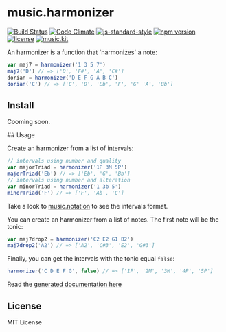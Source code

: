 # music.harmonizer

[![Build Status](https://travis-ci.org/danigb/music.harmonizer.svg?branch=master)](https://travis-ci.org/danigb/music.harmonizer)
[![Code Climate](https://codeclimate.com/github/danigb/music.harmonizer/badges/gpa.svg)](https://codeclimate.com/github/danigb/music.harmonizer)
[![js-standard-style](https://img.shields.io/badge/code%20style-standard-brightgreen.svg?style=flat)](https://github.com/feross/standard)
[![npm version](https://img.shields.io/npm/v/music.harmonizer.svg)](https://www.npmjs.com/package/music.harmonizer)
[![license](https://img.shields.io/npm/l/music.harmonizer.svg)](https://www.npmjs.com/package/music.harmonizer)
[![music.kit](https://img.shields.io/badge/music-kit-yellow.svg)](https://github.com/danigb/music.kit)

An harmonizer is a function that 'harmonizes' a note:

```js
var maj7 = harmonizer('1 3 5 7')
maj7('D') // => ['D', 'F#', 'A', 'C#']
dorian = harmonizer('D E F G A B C')
dorian('C') // => ['C', 'D', 'Eb', 'F', 'G' 'A', 'Bb']
```

## Install

Cooming soon.

## Usage

Create an harmonizer from a list of intervals:

```js
// intervals using number and quality
var majorTriad = harmonizer('1P 3M 5P')
majorTriad('Eb') // => ['Eb', 'G', 'Bb']
// intervals using number and alteration
var minorTriad = harmonizer('1 3b 5')
minorTriad('F') // => ['F', 'Ab', 'C']
```

Take a look to [music.notation]() to see the intervals format.

You can create an harmonizer from a list of notes. The first note will be the tonic:

```js
var maj7drop2 = harmonizer('C2 E2 G1 B2')
maj7drop2('A2') // => ['A2', 'C#3', 'E2', 'G#3']
```

Finally, you can get the intervals with the tonic equal `false`:

```js
harmonizer('C D E F G', false) // => ['1P', '2M', '3M', '4P', '5P']
```

Read the [generated documentation here](https://github.com/danigb/music.harmonizer/blob/master/API.md)

## License

MIT License
